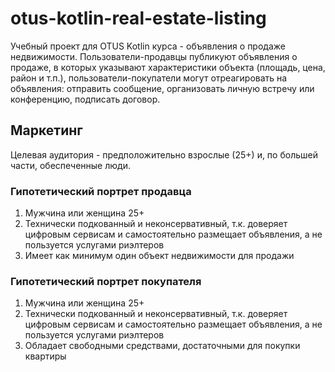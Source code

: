 # otus-kotlin-real-estate-listing
Учебный проект для OTUS Kotlin курса - объявления о продаже недвижимости. Пользователи-продавцы публикуют объявления о продаже, в которых указывают характеристики объекта (площадь, цена, район и т.п.), пользователи-покупатели могут отреагировать на объявления: отправить сообщение, организовать личную встречу или конференцию, подписать договор.
## Маркетинг
Целевая аудитория - предположительно взрослые (25+) и, по большей части, обеспеченные люди. 
### Гипотетический портрет продавца
1. Мужчина или женщина 25+
2. Технически подкованный и неконсервативный, т.к. доверяет цифровым сервисам и самостоятельно размещает объявления, а не пользуется услугами риэлтеров
3. Имеет как минимум один объект недвижимости для продажи
### Гипотетический портрет покупателя
1. Мужчина или женщина 25+
2. Технически подкованный и неконсервативный, т.к. доверяет цифровым сервисам и самостоятельно размещает объявления, а не пользуется услугами риэлтеров
3. Обладает свободными средствами, достаточными для покупки квартиры
